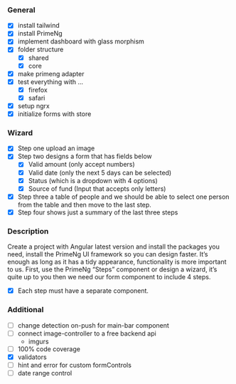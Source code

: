 ### General
- [x] install tailwind
- [x] install PrimeNg
- [x] implement dashboard with glass morphism
- [x] folder structure
  - [x] shared
  - [x] core
- [x] make primeng adapter
- [x] test everything with ...
  - [x] firefox
  - [x] safari
- [x] setup ngrx
- [x] initialize forms with store

### Wizard
- [x] Step one upload an image
- [x] Step two designs a form that has fields below
  - [x] Valid amount (only accept numbers)
  - [x] Valid date (only the next 5 days can be selected)
  - [x] Status (which is a dropdown with 4 options)
  - [x] Source of fund (Input that accepts only letters)
- [x] Step three a table of people and we should be able to select one person from the table and then move to the last step.
- [x] Step four shows just a summary of the last three steps

### Description
Create a project with Angular latest version and install the packages you need, install the PrimeNg UI framework so you can design faster.
It’s enough as long as it has a tidy appearance, functionality is more important to us.
First, use the PrimeNg “Steps” component or design a wizard, it’s quite up to you then we need our form component to include 4 steps.

- [x] Each step must have a separate component.

### Additional
- [ ] change detection on-push for main-bar component
- [ ] connect image-controller to a free backend api
  - imgurs
- [ ] 100% code coverage
- [x] validators
- [ ] hint and error for custom formControls
- [ ] date range control
